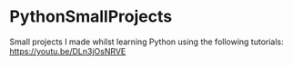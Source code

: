 # PythonSmallProjects
Small projects I made whilst learning Python using the following tutorials:
https://youtu.be/DLn3jOsNRVE
